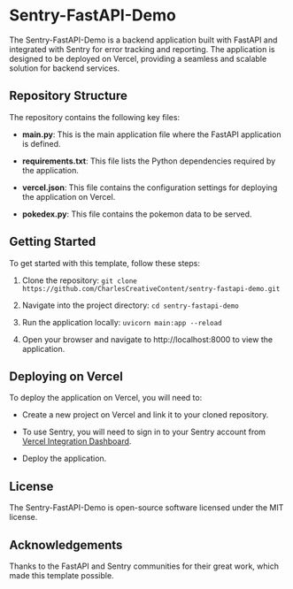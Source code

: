 # Sentry-FastAPI-Demo
The Sentry-FastAPI-Demo is a backend application built with FastAPI and integrated with Sentry for error tracking and reporting. The application is designed to be deployed on Vercel, providing a seamless and scalable solution for backend services.

## Repository Structure
The repository contains the following key files:

+ __main.py__: This is the main application file where the FastAPI application is defined.

+ __requirements.txt__: This file lists the Python dependencies required by the application.

+ __vercel.json__: This file contains the configuration settings for deploying the application on Vercel.

+ __pokedex.py__: This file contains the pokemon data to be served.

## Getting Started
To get started with this template, follow these steps:

1. Clone the repository: ```git clone https://github.com/CharlesCreativeContent/sentry-fastapi-demo.git```

2. Navigate into the project directory: ```cd sentry-fastapi-demo```

3. Run the application locally: ```uvicorn main:app --reload```

4. Open your browser and navigate to http://localhost:8000 to view the application.

## Deploying on Vercel

To deploy the application on Vercel, you will need to:

+ Create a new project on Vercel and link it to your cloned repository.

+ To use Sentry, you will need to sign in to your Sentry account from [Vercel Integration Dashboard](https://vercel.com/integrations/sentry).

+ Deploy the application.

## License
The Sentry-FastAPI-Demo is open-source software licensed under the MIT license.

## Acknowledgements
Thanks to the FastAPI and Sentry communities for their great work, which made this template possible.
